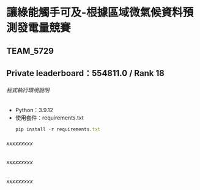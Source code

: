# 讓綠能觸手可及-根據區域微氣候資料預測發電量競賽
## TEAM_5729
## Private leaderboard：554811.0 / Rank 18

###### 程式執行環境說明
* Python：3.9.12
* 使用套件：requirements.txt
    ```js
    pip install -r requirements.txt
    ```
###### xxxxxxxxx




###### xxxxxxxxx

###### xxxxxxxxx
